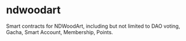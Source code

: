 # ndwoodart
Smart contracts for NDWoodArt, including but not limited to DAO voting, Gacha, Smart Account, Membership, Points.
